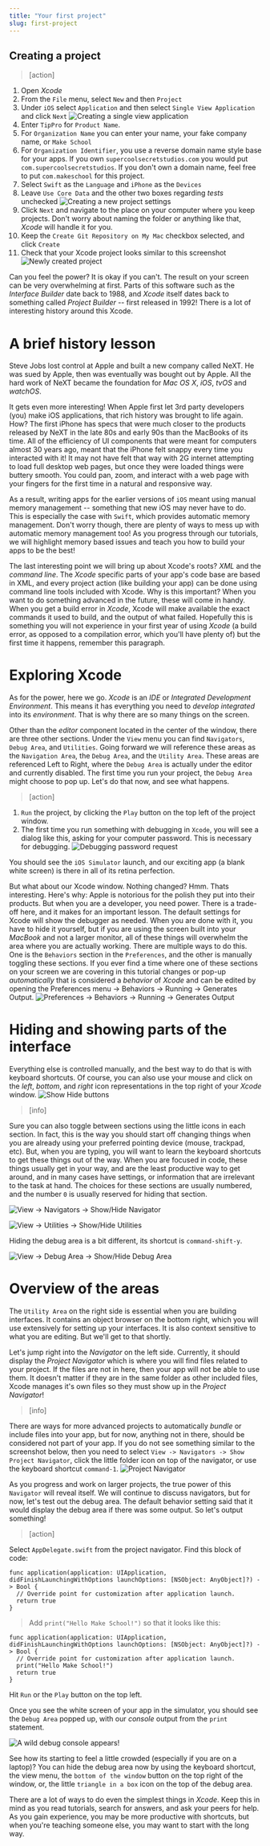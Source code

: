 ```yaml
---
title: "Your first project"
slug: first-project
---
```


## Creating a project

> [action]
>
1. Open _Xcode_
1. From the `File` menu, select `New` and then `Project`
1. Under `iOS` select `Application` and then select `Single View Application` and click `Next` ![Creating a single view application](./create_new_project.png)
1. Enter `TipPro` for `Product Name`.
1. For `Organization Name` you can enter your name, your fake company name, or `Make School`
1. For `Organization Identifier`, you use a reverse domain name style base for your apps. If you own `supercoolsecretstudios.com` you would put `com.supercoolsecretstudios`. If you don't own a domain name, feel free to put `com.makeschool` for this project.
1. Select `Swift` as the `Language` and `iPhone` as the `Devices`
1. Leave `Use Core Data` and the other two boxes regarding _tests_ unchecked ![Creating a new project settings](./create_new_project2.png)
1. Click `Next` and navigate to the place on your computer where you keep projects. Don't worry about naming the folder or anything like that, _Xcode_ will handle it for you.
1. Keep the `Create Git Repository on My Mac` checkbox selected, and click `Create`
1. Check that your Xcode project looks similar to this screenshot ![Newly created project](./new_project.png)

Can you feel the power? It is okay if you can't. The result on your screen can be very overwhelming at first. Parts of this software such as the _Interface Builder_ date back to 1988, and _Xcode_ itself dates back to something called _Project Builder_ -- first released in 1992! There is a lot of interesting history around this Xcode.

# A brief history lesson

Steve Jobs lost control at Apple and built a new company called NeXT. He was sued by Apple, then was eventually was bought out by Apple. All the hard work of NeXT became the foundation for _Mac OS X_, _iOS_, _tvOS_ and _watchOS_.

It gets even more interesting! When Apple first let 3rd party developers (you) make iOS applications, that rich history was brought to life again. How? The first iPhone has specs that were much closer to the products released by NeXT in the late 80s and early 90s than the MacBooks of its time. All of the efficiency of UI components that were meant for computers almost 30 years ago, meant that the iPhone felt snappy every time you interacted with it! It may not have felt that way with 2G internet attempting to load full desktop web pages, but once they were loaded things were buttery smooth. You could pan, zoom, and interact with a web page with your fingers for the first time in a natural and responsive way.

As a result, writing apps for the earlier versions of `iOS` meant using manual memory management -- something that new iOS may never have to do. This is especially the case with `Swift`, which provides automatic memory management. Don't worry though, there are plenty of ways to mess up with automatic memory management too! As you progress through our tutorials, we will highlight memory based issues and teach you how to build your apps to be the best!

The last interesting point we will bring up about Xcode's roots? _XML_ and the _command line_. The _Xcode_ specific parts of your app's code base are based in XML, and every project action (like building your app) can be done using command line tools included with Xcode. Why is this important? When you want to do something advanced in the future, these will come in handy. When you get a build error in _Xcode_, Xcode will make available the exact commands it used to build, and the output of what failed. Hopefully this is something you will not experience in your first year of using _Xcode_ (a build error, as opposed to a compilation error, which you'll have plenty of) but the first time it happens, remember this paragraph.

# Exploring Xcode

As for the power, here we go. _Xcode_ is an _IDE_ or _Integrated Development Environment_. This means it has everything you need to _develop_ _integrated_ into its _environment_. That is why there are so many things on the screen.

Other than the _editor_ component located in the center of the window, there are three other sections. Under the `View` menu you can find `Navigators`, `Debug Area`, and `Utilities`. Going forward we will reference these areas as the `Navigation Area`, the `Debug Area`, and the `Utility Area`. These areas are referenced Left to Right, where the `Debug Area` is actually under the editor and currently disabled. The first time you run your project, the `Debug Area` might choose to pop up. Let's do that now, and see what happens.

> [action]
>
1. `Run` the project, by clicking the `Play` button on the top left of the project window.
1. The first time you run something with debugging in `Xcode`, you will see a dialog like this, asking for your computer password. This is necessary for debugging. ![Debugging password request](./enter_password.png)

You should see the `iOS Simulator` launch, and our exciting app (a blank white screen) is there in all of its retina perfection.

But what about our Xcode window. Nothing changed? Hmm. Thats interesting. Here's why: Apple is notorious for the polish they put into their products. But when you are a developer, you need power. There is a trade-off here, and it makes for an important lesson. The default settings for Xcode will show the debugger as needed. When you are done with it, you have to hide it yourself, but if you are using the screen built into your _MacBook_ and not a larger monitor, all of these things will overwhelm the area where you are actually working. There are multiple ways to do this. One is the `Behaviors` section in the `Preferences`, and the other is manually toggling these sections. If you ever find a time where one of these sections on your screen we are covering in this tutorial changes or pop-up _automatically_ that is considered a _behavior_ of _Xcode_ and can be edited by opening the Preferences menu -> Behaviors -> Running -> Generates Output.
![Preferences -> Behaviors -> Running -> Generates Output](./behavior_preferences.png)

# Hiding and showing parts of the interface

<!-- ACTION: this should be moved to below, after the interfaces are introduced by name -->

Everything else is controlled manually, and the best way to do that is with keyboard shortcuts. Of course, you can also use your mouse and click on the _left_, _bottom_, and _right_ icon representations in the top right of your _Xcode_ window. ![Show Hide buttons](./show_hide_buttons.png)

> [info]
>
Sure you can also toggle between sections using the little icons in each section. In fact, this is the way you should start off changing things when you are already using your preferred pointing device (mouse, trackpad, etc). But, when you are typing, you will want to learn the keyboard shortcuts to get these things out of the way. When you are focused in code, these things usually get in your way, and are the least productive way to get around, and in many cases have settings, or information that are irrelevant to the task at hand. The choices for these sections are usually numbered, and the number `0` is usually reserved for hiding that section.
>
![View -> Navigators -> Show/Hide Navigator](./hide_navigator.png)
>
![View -> Utilities -> Show/Hide Utilities](./hide_utilities.png)
>
Hiding the debug area is a bit different, its shortcut is `command-shift-y`.
>
![View -> Debug Area -> Show/Hide Debug Area](./hide_debug_area.png)

# Overview of the areas

<!-- ACTION: this needs an image pointing to each of the areas with labels -->

<!-- ACTION: break this section into 3 subheaders, one for each area -->

The `Utility Area` on the right side is essential when you are building interfaces. It contains an object browser on the bottom right, which you will use extensively for setting up your interfaces. It is also context sensitive to what you are editing. But we'll get to that shortly.

Let's jump right into the _Navigator_ on the left side. Currently, it should display the _Project Navigator_ which is where you will find files related to your project. If the files are not in here, then your app will not be able to use them. It doesn't matter if they are in the same folder as other included files, Xcode manages it's own files so they must show up in the _Project Navigator_!

> [info]
>
There are ways for more advanced projects to automatically _bundle_ or include files into your app, but for now, anything not in there, should be considered not part of your app. If you do not see something similar to the screenshot below, then you need to select `View -> Navigators -> Show Project Navigator`, click the little folder icon on top of the navigator, or use the keyboard shortcut `command-1`.
![Project Navigator](project_navigator.png)

As you progress and work on larger projects, the true power of this `Navigator` will reveal itself. We will continue to discuss navigators, but for now, let's test out the debug area. The default behavior setting said that it would display the debug area if there was some output. So let's output something!

> [action]
>
Select `AppDelegate.swift` from the project navigator. Find this block of code:
>
```
func application(application: UIApplication, didFinishLaunchingWithOptions launchOptions: [NSObject: AnyObject]?) -> Bool {
  // Override point for customization after application launch.
  return true
}
```
>
> Add `print("Hello Make School!")` so that it looks like this:
>
```
func application(application: UIApplication, didFinishLaunchingWithOptions launchOptions: [NSObject: AnyObject]?) -> Bool {
  // Override point for customization after application launch.
  print("Hello Make School!")
  return true
}
```
>
Hit `Run` or the `Play` button on the top left.

Once you see the white screen of your app in the simulator, you should see the `Debug Area` popped up, with our _console_ output from the `print` statement.

<!-- ACTION: this image needs a label pointing at the debug area -->

![A wild debug console appears!](./debug_console.png)

See how its starting to feel a little crowded (especially if you are on a laptop)? You can hide the debug area now by using the keyboard shortcut, the view menu, the `bottom of the window` button on the top right of the window, or, the little `triangle in a box` icon on the top of the debug area.

<!-- ACTION: needs image pointing to these options -->

There are a lot of ways to do even the simplest things in _Xcode_. Keep this in mind as you read tutorials, search for answers, and ask your peers for help. As you gain experience, you may be more productive with shortcuts, but when you're teaching someone else, you may want to start with the long way.
